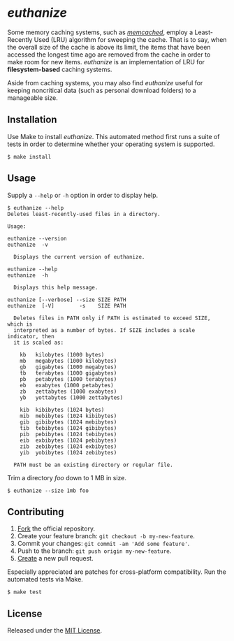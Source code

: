 # _euthanize_

Some memory caching systems, such as [_memcached_][memcached], employ a
Least-Recently Used (LRU) algorithm for sweeping the cache. That is to say, when
the overall size of the cache is above its limit, the items that have been
accessed the longest time ago are removed from the cache in order to make room
for new items. _euthanize_ is an implementation of LRU for **filesystem-based**
caching systems.

Aside from caching systems, you may also find _euthanize_ useful for keeping
noncritical data (such as personal download folders) to a manageable size.

## Installation

Use Make to install _euthanize_. This automated method first runs a suite of
tests in order to determine whether your operating system is supported.

    $ make install

## Usage

Supply a `--help` or `-h` option in order to display help.

    $ euthanize --help
    Deletes least-recently-used files in a directory.

    Usage:

    euthanize --version
    euthanize  -v

      Displays the current version of euthanize.

    euthanize --help
    euthanize  -h

      Displays this help message.

    euthanize [--verbose] --size SIZE PATH
    euthanize  [-V]        -s    SIZE PATH

      Deletes files in PATH only if PATH is estimated to exceed SIZE, which is
      interpreted as a number of bytes. If SIZE includes a scale indicator, then
      it is scaled as:

        kb   kilobytes (1000 bytes)
        mb   megabytes (1000 kilobytes)
        gb   gigabytes (1000 megabytes)
        tb   terabytes (1000 gigabytes)
        pb   petabytes (1000 terabytes)
        eb   exabytes (1000 petabytes)
        zb   zettabytes (1000 exabytes)
        yb   yottabytes (1000 zettabytes)

        kib  kibibytes (1024 bytes)
        mib  mebibytes (1024 kibibytes)
        gib  gibibytes (1024 mebibytes)
        tib  tebibytes (1024 gibibytes)
        pib  pebibytes (1024 tebibytes)
        eib  exbibytes (1024 pebibytes)
        zib  zebibytes (1024 exbibytes)
        yib  yobibytes (1024 zebibytes)

      PATH must be an existing directory or regular file.

Trim a directory _foo_ down to 1 MB in size.

    $ euthanize --size 1mb foo

## Contributing

1. [Fork][fork-euthanize] the official repository.
2. Create your feature branch: `git checkout -b my-new-feature`.
3. Commit your changes: `git commit -am 'Add some feature'`.
4. Push to the branch: `git push origin my-new-feature`.
5. [Create][compare-euthanize-branches] a new pull request.

Especially appreciated are patches for cross-platform compatibility. Run the
automated tests via Make.

    $ make test

## License

Released under the [MIT License][MIT-License].

[memcached]:                  http://www.memcached.org
[fork-euthanize]:             https://github.com/njonsson/euthanize/fork                   "Fork the official repository of ‘euthanize’"
[compare-euthanize-branches]: https://github.com/njonsson/euthanize/compare                "Compare branches of ‘euthanize’ repositories"
[MIT-License]:                https://github.com/njonsson/euthanize/blob/master/License.md "MIT License claim for ‘euthanize’"
